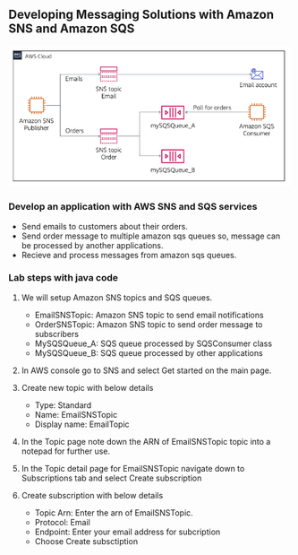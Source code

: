 ## Developing Messaging Solutions with Amazon SNS and Amazon SQS

![AWS SQS & SNS Lab](/lab-5-sqs-sns/images/lab-5-sqs-sns.png)

### Develop an application with AWS SNS and SQS services
- Send emails to customers about their orders.
- Send order message to multiple amazon sqs queues so, message can be processed by another applications.
- Recieve and process messages from amazon sqs queues.

### Lab steps with java code
1. We will setup Amazon SNS topics and SQS queues.
    - EmailSNSTopic: Amazon SNS topic to send email notifications
    - OrderSNSTopic: Amazon SNS topic to send order message to subscribers
    - MySQSQueue_A: SQS queue processed by SQSConsumer class
    - MySQSQueue_B: SQS queue processed by other applications

2. In AWS console go to SNS and select Get started on the main page.
3. Create new topic with below details
    - Type: Standard
    - Name: EmailSNSTopic
    - Display name: EmailTopic

4. In the Topic page note down the ARN of EmailSNSTopic topic into a notepad for further use.
5. In the Topic detail page for EmailSNSTopic navigate down to Subscriptions tab and select Create subscription
6. Create subscription with below details
    - Topic Arn: Enter the arn of EmailSNSTopic.
    - Protocol: Email
    - Endpoint: Enter your email address for subcription
    - Choose Create subsctiption



